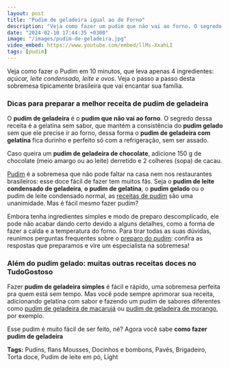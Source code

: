 ```yaml
---
layout: post
title: "Pudim de geladeira igual ao de Forno"
description: "Veja como fazer um pudim que não vai ao forno. O segredo dessa receita é a gelatina sem sabor..."
date: "2024-02-10 17:44:35 +0300"
image: "/images/pudim-de-geladeira.jpg"
video_embed: https://www.youtube.com/embed/llMs-XxahLI
tags: [pudim]
---
```


Veja como fazer o Pudim em 10 minutos, que leva apenas 4 ingredientes: *açúcar, leite condensado, leite e ovos*. Veja o passo a passo desta sobremesa tipicamente brasileira que vai encantar sua família. 


### Dicas para preparar a melhor receita de pudim de geladeira

O **pudim de geladeira** é o **pudim que não vai ao forno**. O segredo dessa receita é a gelatina sem sabor, que mantém a consistência do **pudim gelado** sem que ele precise ir ao forno, dessa forma o **pudim de geladeira com gelatina** fica durinho e perfeito só com a refrigeração, sem ser assado.

Caso queira um **pudim de geladeira de chocolate**, adicione 150 g de chocolate (meio amargo ou ao leite) derretido e 2 colheres (sopa) de cacau.

[Pudim](/pudim-de-leite-condensado) é a sobremesa que não pode faltar na casa nem nos restaurantes brasileiros: esse doce fácil de fazer tem muitos fãs. Seja o **pudim de leite condensado de geladeira**, **o pudim de gelatina**, o **pudim gelado** ou o pudim de leite condensado normal, as [receitas de pudim](/pudim-de-leite-condensado) são uma unanimidade. Mas é fácil mesmo fazer pudim?

Embora tenha ingredientes simples e modo de preparo descomplicado, ele pode não acabar dando certo devido a alguns detalhes, como a forma de fazer a calda e a temperatura do forno. Para tirar todas as suas dúvidas, reunimos perguntas frequentes sobre o [preparo do pudim](/tags/#pudim): confira as respostas que preparamos e vire um especialista na sobremesa!

### Além do pudim gelado: muitas outras receitas doces no TudoGostoso

Fazer **pudim de geladeira simples** é fácil e rápido, uma sobremesa perfeita pra quem está sem tempo. Mas você pode sempre aprimorar sua receita, adicionando gelatina com sabor e fazendo um pudim de sabores diferentes como [pudim de geladeira de macarujá](#pudim-de-geladeira-de-maracuja) ou [pudim de geladeira de morango](#pudim-de-morango), por exemplo.

Esse pudim é muito fácil de ser feito, né? 
Agora você sabe **como fazer pudim de geladeira**


**Tags:**
Pudins, flans Mousses, Docinhos e bombons, Pavês, Brigadeiro, Torta doce, Pudim de leite em pó, Light